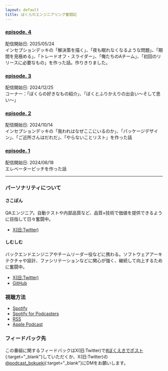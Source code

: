 ```yaml
---
layout: default
title: ぼくらのエンジニアリング奮闘記
---
```


### [episode. 4](./0004/index.md)
配信開始日: 2025/05/24  
インセプションデッキの「解決策を描く」、「夜も眠れなくなるような問題」、「期間を見極める」、「トレードオフ・スライダー」、「俺たちのAチーム」、「初回のリリースに必要なもの」を作った話。作りきりました。

### [episode. 3](./0003/index.md)  
配信開始日: 2024/12/25  
コーナー：「ぼくらの好きなもの紹介」、「ぼくとふりかえりの出会い〜そして思い〜」

### [episode. 2](./0002/index.md)  
配信開始日: 2024/10/14  
インセプションデッキの「我われはなぜここにいるのか」、「パッケージデザイン」、「ご近所さんはだれだ」、「やらないことリスト」を作った話

### [episode. 1](./0001/index.md)  
配信開始日: 2024/06/18  
エレベーターピッチを作った話


---

### パーソナリティについて  

#### さこぽん

QAエンジニア。自動テストや内部品質など、品質×技術で価値を提供できるように目指して日々奮闘中。

* [X(旧:Twitter)](https://x.com/__sakopon)

#### しむしむ

バックエンドエンジニアやチームリーダー役などに携わる。ソフトウェアアーキテクチャや設計、ファシリテーションなどに関心が強く、継続して向上するために奮闘中。

* [X(旧:Twitter)](https://x.com/_naoki_ur)
* [GitHub](https://github.com/naokiur)

### 視聴方法
* [Spotify](https://open.spotify.com/show/6NvAQjZmNvq50vh4Ri3Tfl)
* [Spotify for Podcasters](https://podcasters.spotify.com/pod/show/572ili2aiig)
* [RSS](https://anchor.fm/s/f6faf338/podcast/rss)
* [Apple Podcast](https://podcasts.apple.com/us/podcast/%E3%81%BC%E3%81%8F%E3%82%89%E3%81%AE%E3%82%A8%E3%83%B3%E3%82%B8%E3%83%8B%E3%82%A2%E3%83%AA%E3%83%B3%E3%82%B0%E5%A5%AE%E9%97%98%E8%A8%98/id1753708189)

### フィードバック先
この番組に関するフィードバックはX(旧:Twitter)で[#ぼくえきでポスト](https://x.com/share?url=https://podcast-bokueki.github.io/bokueki/&hashtags=ぼくえき){:target="_blank"}していただくか、X(旧:Twitter)の[@podcast_bokueki](https://x.com/podcast_bokueki){:target="_blank"}にDMをお願いします。

